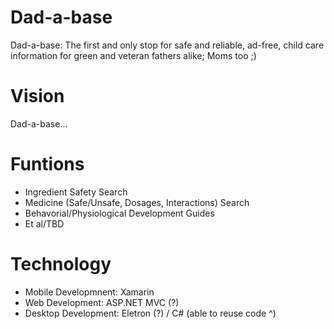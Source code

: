 # Dad-a-base
Dad-a-base: The first and only stop for safe and reliable, ad-free, child care information for green and veteran fathers alike; Moms too ;)

# Vision
Dad-a-base...

# Funtions
* Ingredient Safety Search
* Medicine (Safe/Unsafe, Dosages, Interactions) Search
* Behavorial/Physiological Development Guides
* Et al/TBD
 
# Technology
* Mobile Developmnent:  Xamarin
* Web Development:      ASP.NET MVC (?)
* Desktop Development:  Eletron (?) / C# (able to reuse code ^)

